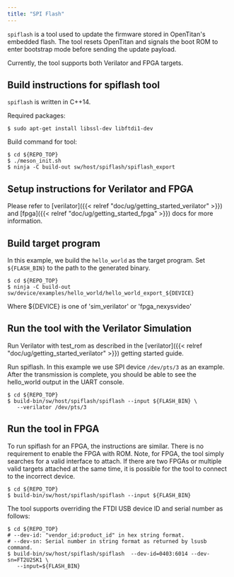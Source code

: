 ```yaml
---
title: "SPI Flash"
---
```


`spiflash` is a tool used to update the firmware stored in OpenTitan's embedded flash.
The tool resets OpenTitan and signals the boot ROM to enter bootstrap mode before sending the update payload.

Currently, the tool supports both Verilator and FPGA targets.

## Build instructions for spiflash tool

`spiflash` is written in C++14.

Required packages:

```console
$ sudo apt-get install libssl-dev libftdi1-dev
```

Build command for tool:

```console
$ cd ${REPO_TOP}
$ ./meson_init.sh
$ ninja -C build-out sw/host/spiflash/spiflash_export
```

## Setup instructions for Verilator and FPGA
Please refer to [verilator]({{< relref "doc/ug/getting_started_verilator" >}}) and [fpga]({{< relref "doc/ug/getting_started_fpga" >}}) docs for more information.

## Build target program

In this example, we build the `hello_world` as the target program.
Set `${FLASH_BIN}` to the path to the generated binary.

```console
$ cd ${REPO_TOP}
$ ninja -C build-out sw/device/examples/hello_world/hello_world_export_${DEVICE}
```

Where ${DEVICE} is one of 'sim_verilator' or 'fpga_nexysvideo'

## Run the tool with the Verilator Simulation

Run Verilator with test_rom as described in the [verilator]({{< relref "doc/ug/getting_started_verilator" >}}) getting started guide.

Run spiflash.
In this example we use SPI device `/dev/pts/3` as an example.
After the transmission is complete, you should be able to see the hello_world output in the UART console.

```console
$ cd ${REPO_TOP}
$ build-bin/sw/host/spiflash/spiflash --input ${FLASH_BIN} \
   --verilator /dev/pts/3
```

## Run the tool in FPGA

To run spiflash for an FPGA, the instructions are similar.
There is no requirement to enable the FPGA with ROM.
Note, for FPGA, the tool simply searches for a valid interface to attach.
If there are two FPGAs or multiple valid targets attached at the same time, it is possible for the tool to connect to the incorrect device.

```console
$ cd ${REPO_TOP}
$ build-bin/sw/host/spiflash/spiflash --input ${FLASH_BIN}
```

The tool supports overriding the FTDI USB device ID and serial number as follows:

```console
$ cd ${REPO_TOP}
# --dev-id: "vendor_id:product_id" in hex string format.
# --dev-sn: Serial number in string format as returned by lsusb command.
$ build-bin/sw/host/spiflash/spiflash  --dev-id=0403:6014 --dev-sn=FT2U2SK1 \
   --input=${FLASH_BIN}
```
